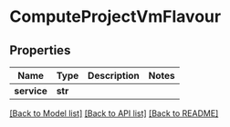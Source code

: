 # ComputeProjectVmFlavour

## Properties
Name | Type | Description | Notes
------------ | ------------- | ------------- | -------------
**service** | **str** |  | 

[[Back to Model list]](../README.md#documentation-for-models) [[Back to API list]](../README.md#documentation-for-api-endpoints) [[Back to README]](../README.md)


